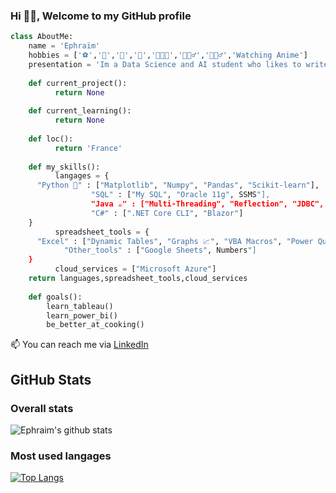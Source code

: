 ### Hi 👋🏾, Welcome to my GitHub profile

``` python
class AboutMe:
	name = 'Ephraïm'
	hobbies = ['⚽','🏀','🏈','📖','👨🏾‍🍳','🏃🏾‍♂️','🏋🏾‍♂️','Watching Anime']
	presentation = 'Im a Data Science and AI student who likes to write code on free time'
  
	def current_project():
		  return None
	
	def current_learning():
		  return None
    
	def loc():
		  return 'France'
		
	def my_skills():
		  langages = {
      "Python 🐍" : ["Matplotlib", "Numpy", "Pandas", "Scikit-learn"],
				  "SQL" : ["My SQL", "Oracle 11g", SSMS"],
				  "Java ☕" : ["Multi-Threading", "Reflection", "JDBC", Java EE",
				  "C#" : [".NET Core CLI", "Blazor"]
    }
		  spreadsheet_tools = {
      "Excel" : ["Dynamic Tables", "Graphs 📈", "VBA Macros", "Power Query", "What-If Scenarios"],
		    "Other_tools" : ["Google Sheets", Numbers"]
    }
		  cloud_services = ["Microsoft Azure"]
    return languages,spreadsheet_tools,cloud_services
	
	def goals():
		learn_tableau()
		learn_power_bi()
		be_better_at_cooking()
```

📫 You can reach me via [LinkedIn](https://www.linkedin.com/in/ephraïm-amezian-249bb61a4 "My LinkedIn account")

## GitHub Stats

### Overall stats

![Ephraim's github stats](https://github-readme-stats.vercel.app/api?username=ephraim-amz&show_icons=true&layout=compact)

### Most used langages

[![Top Langs](https://github-readme-stats.vercel.app/api/top-langs/?username=ephraim-amz)](https://github.com/ephraim-amz/github-readme-stats)

